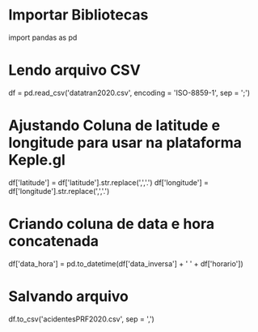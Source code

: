 # Importar Bibliotecas
import pandas as pd

# Lendo arquivo CSV
df = pd.read_csv('datatran2020.csv', encoding = 'ISO-8859-1', sep = ';')

# Ajustando Coluna de latitude e longitude para usar na plataforma Keple.gl
df['latitude'] = df['latitude'].str.replace(',','.')
df['longitude'] = df['longitude'].str.replace(',','.')

# Criando coluna de data e hora concatenada 
df['data_hora'] = pd.to_datetime(df['data_inversa'] + ' ' + df['horario'])

# Salvando arquivo
df.to_csv('acidentesPRF2020.csv', sep = ',')

